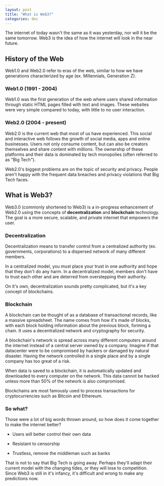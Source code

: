 ```yaml
---
layout: post
title: "What is Web3?"
categories: doc
---
```


The internet of today wasn't the same as it was yesterday, nor will it be the same tomorrow. Web3 is the idea of how the internet will look in the near future.

## History of the Web

Web1.0 and Web2.0 refer to eras of the web, similar to how we have generations characterized by age (ex. Millennials, Generation Z).

### Web1.0 (1991 - 2004)

Web1.0 was the first generation of the web where users shared information through static HTML pages filled with text and images. These websites were very simple compared to today, with little to no user interaction.

### Web2.0 (2004 - present)

Web2.0 is the current web that most of us have experienced. This social and interactive web follows the growth of social media, apps and online businesses. Users not only consume content, but can also be creators themselves and share content with millions. The ownership of these platforms and their data is dominated by tech monopolies (often referred to as "Big Tech").

Web2.0's biggest problems are on the topic of security and privacy. People aren't happy with the frequent data breaches and privacy violations that Big Tech faces.

## What is Web3?

Web3.0 (commonly shortened to Web3) is a in-progress enhancement of Web2.0 using the concepts of **decentralization** and **blockchain** technology. The goal is a more secure, scalable, and private internet that empowers the user.

### Decentralization

Decentralization means to transfer control from a centralized authority (ex. governments, corporations) to a dispersed network of many different members.

In a centralized model, you must place your trust in one authority and hope that they don't do any harm. In a decentralized model, members don't have to trust each other and are deterred from overstepping their authority.

On it's own, decentralization sounds pretty complicated, but it's a key concept of blockchains.

### Blockchain

A blockchain can be thought of as a database of transactional records, like a massive spreadsheet. The name comes from how it's made of blocks, with each block holding information about the previous block, forming a chain. It uses a decentralized network and cryptography for security.

A blockchain's network is spread across many different computers around the internet instead of a central server owned by a company. Imagine if that datacenter were to be compromised by hackers or damaged by natural disaster. Having the network controlled in a single place and by a single company has too great of a risk.

When data is saved to a blockchain, it is automatically updated and downloaded to every computer on the network. This data cannot be hacked unless more than 50% of the network is also compromised.

Blockchains are most famously used to process transactions for cryptocurrencies such as Bitcoin and Ethereum.

### So what?

Those were a lot of big words thrown around, so how does it come together to make the internet better?

- Users will better control their own data

- Resistant to censorship

- Trustless, remove the middleman such as banks

That is not to say that Big Tech is going away. Perhaps they'll adapt their current model with the changing tides, or they will lose to competition. Since Web3 is still in it's infancy, it's difficult and wrong to make any predictions now.

